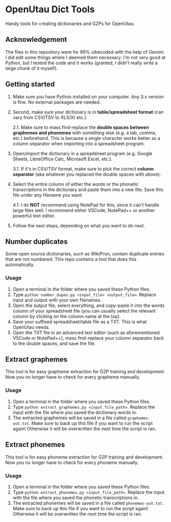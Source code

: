 # OpenUtau Dict Tools
Handy tools for creating dictionaries and G2Ps for OpenUtau.
## Acknowledgement
The files in this repository were for 99% vibecoded with the help of Gemini. I did edit some things where I deemed them necessary. I'm not very good at Python, but I tested the code and it works (granted, I didn't really write a large chunk of it myself).
## Getting started
1. Make sure you have Python installed on your computer. Any 3.x version is fine. No external packages are needed.
2. Second, make sure your dictionary is in **table/spreadsheet format** (can vary from CSV/TSV to XLS(X) etc.).

    2.1. Make sure to mass find-replace the **double spaces between graphemes and phonemes** with something else (e.g. a tab, comma, etc.) beforehand. This is because a single character works better as a column separator when importing into a spreadsheet program.
3.  Open/import the dictionary in a spreadsheet program (e.g. Google Sheets, LibreOffice Calc, Microsoft Excel, etc.).

    3.1. If it's in CSV/TSV format, make sure to pick the correct **column separator** (aka whatever you replaced the double spaces with above).
4. Select the entire column of either the words or the phonetic transcriptions in the dictionary and paste them into a new file. Save this file under any filename you want.

    4.1. I do **NOT** recommend using NotePad for this, since it can't handle large files well. I recommend either VSCode, NotePad++ or another powerful text editor.
5. Follow the next steps, depending on what you want to do next.

## Number duplicates
Some open source dictionaries, such as WikiPron, contain duplicate entries that are not numbered. This repo contains a tool that does this automatically.
### Usage
1. Open a terminal in the folder where you saved these Python files.
2. Type `python number_dupes.py <input_file> <output_file>`. Replace input and output with your own filenames.
3. Open the output file, select everything, and copy-paste it into the words column of your spreadsheet file (you can usually select the relevant column by clicking on the column name at the top).
4. Save your suffixed spreadsheet/table file as a TXT. This is what OpenUtau needs.
5. Open the TXT file in an advanced text editor (such as aforementioned VSCode or NotePad++), mass find-replace your column separator back to the double spaces, and save the file.

## Extract graphemes
This tool is for easy grapheme extraction for G2P training and development. Now you no longer have to check for every grapheme manually.
### Usage
1. Open a terminal in the folder where you saved these Python files.
2. Type `python extract_graphemes.py <input_file_path>`. Replace the input with the file where you saved the dictionary words in.
3. The extracted graphemes will be saved in a file called `graphemes-out.txt`. Make sure to back up this file if you want to run the script again! Otherwise it will be overwritten the next time the script is ran.

## Extract phonemes
This tool is for easy phoneme extraction for G2P training and development. Now you no longer have to check for every phoneme manually.
### Usage
1. Open a terminal in the folder where you saved these Python files.
2. Type `python extract_phonemes.py <input_file_path>`. Replace the input with the file where you saved the phonetic transcriptions in.
3. The extracted phonemes will be saved in a file called `phonemes-out.txt`. Make sure to back up this file if you want to run the script again! Otherwise it will be overwritten the next time the script is ran.